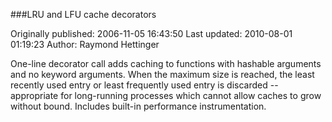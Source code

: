 ###LRU and LFU cache decorators

Originally published: 2006-11-05 16:43:50
Last updated: 2010-08-01 01:19:23
Author: Raymond Hettinger

One-line decorator call adds caching to functions with hashable arguments and no keyword arguments.  When the maximum size is reached, the least recently used entry or least frequently used entry is discarded -- appropriate for long-running processes which cannot allow caches to grow without bound.  Includes built-in performance instrumentation.